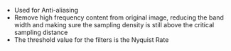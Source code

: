 - Used for Anti-aliasing
- Remove high frequency content from original image, reducing the band width and making sure the sampling density is still above the critical sampling distance
- The threshold value for the filters is the Nyquist Rate